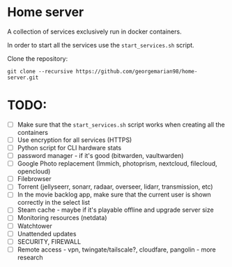 # Home server

A collection of services exclusively run in docker containers.

In order to start all the services use the `start_services.sh` script.

Clone the repository:
```
git clone --recursive https://github.com/georgemarian98/home-server.git
```

# TODO:
- [ ] Make sure that the `start_services.sh` script works when creating all the containers
- [ ] Use encryption for all services (HTTPS)
- [ ] Python script for CLI hardware stats
- [ ] password manager - if it's good (bitwarden, vaultwarden)
- [ ] Google Photo replacement (Immich, photoprism, nextcloud, filecloud, opencloud)
- [ ] Filebrowser
- [ ] Torrent (jellyseerr, sonarr, radaar, overseer, lidarr, transmission, etc)
- [ ] In the movie backlog app, make sure that the current user is shown correctly in the select list
- [ ] Steam cache - maybe if it's playable offline and upgrade server size
- [ ] Monitoring resources (netdata)
- [ ] Watchtower
- [ ] Unattended updates
- [ ] SECURITY, FIREWALL
- [ ] Remote access - vpn, twingate/tailscale?, cloudfare, pangolin - more research
